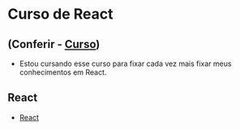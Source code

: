 # Curso de React 

## (Conferir - [Curso](https://www.youtube.com/watch?v=1bEbBkWc4-I&list=PL29TaWXah3iZktD5o1IHbc7JDqG_80iOm&index=2))
- Estou cursando esse curso para fixar cada vez mais fixar meus conhecimentos em React.


## React
* [React](https://pt-br.reactjs.org/)